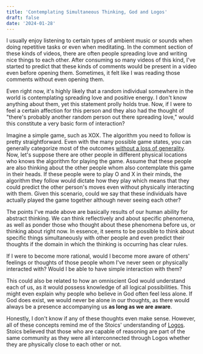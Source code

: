 ```yaml
---
title: 'Contemplating Simultaneous Thinking, God and Logos'
draft: false
date: '2024-01-28'
---
```


I usually enjoy listening to certain types of ambient music or sounds when
doing repetitive tasks or even when meditating. In the comment section of these
kinds of videos, there are often people spreading love and writing nice things
to each other. After consuming so many videos of this kind, I've started to
predict that these kinds of comments would be present in a video even before
opening them. Sometimes, it felt like I was reading those comments without even
opening them.

Even right now, it's highly likely that a random individual somewhere in the
world is contemplating spreading love and positive energy. I don't know
anything about them, yet this statement prolly holds true. Now, if I were to
feel a certain affection for this person and they also had the thought of
"there's probably another random person out there spreading love," would this
constitute a very basic form of interaction?

Imagine a simple game, such as XOX. The algorithm you need to follow is pretty
straightforward. Even with the many possible game states, you can generally
categorize most of the outcomes [without a loss of
generality](https://en.wikipedia.org/wiki/Without_loss_of_generality). Now,
let's suppose there are other people in different physical locations who knows
the algorithm for playing the game. Assume that these people are also thinking
about the other people whom also contemplate this game in their heads. If these
people were to play O and X in their minds, the algorithm they follow would
dictate how they play which means that they could predict the other person's
moves even without physically interacting with them. Given this scenario, could
we say that these individuals have actually played the game together although
never seeing each other?

The points I've made above are basically results of our human ability for
abstract thinking. We can think reflectively and about specific phenomena, as
well as ponder those who thought about these phenomena before us, or thinking
about right now. In essence, it seems to be possible to think about specific
things simultaneously with other people and even predict their thoughts if the
domain in which the thinking is occurring has clear rules.

If I were to become more rational, would I become more aware of others'
feelings or thoughts of those people whom I've never seen or physically
interacted with? Would I be able to have simple interaction with them?

This could also be related to how an omniscient God would understand each of
us, as it would possess knowledge of all logical possibilities. This might even
explain why people who believe in God often feel less alone. If God does exist,
we would never be alone in our thoughts, as there would always be a presence
accompanying us **as long as we are aware**.

Honestly, I don't know if any of these thoughts even make sense. However, all
of these concepts remind me of the Stoics' understanding of
[Logos](https://en.wikipedia.org/wiki/Logos). Stoics believed that those who
are capable of reasoning are part of the same community as they were all
interconnected through Logos whether they are physically close to each other or
not.
